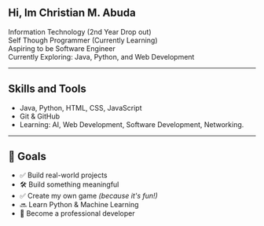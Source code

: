 ## Hi, Im Christian M. Abuda

Information Technology (2nd Year Drop out)  
Self Though Programmer (Currently Learning)  
Aspiring to be Software Engineer  
Currently Exploring: Java, Python, and Web Development

---
## Skills and Tools
- Java, Python, HTML, CSS, JavaScript
- Git & GitHub
- Learning: AI, Web Development, Software Development, Networking.

---
## 🎯 Goals
- ✅ Build real-world projects
- 🛠️ Build something meaningful  
- ✅ Create my own game *(because it's fun!)*  
- 🔜 Learn Python & Machine Learning  
- 🚀 Become a professional developer  
